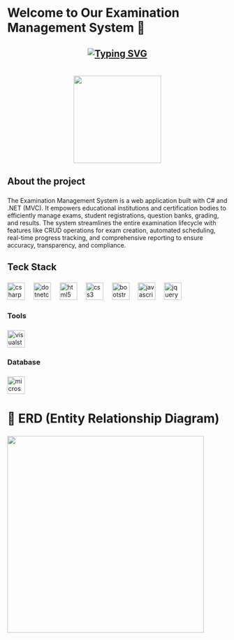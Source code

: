 <h1 align="left">Welcome to Our Examination Management System 👋</h1>

###
<h2 align='center'>

[![Typing SVG](https://readme-typing-svg.demolab.com?font=Fira+Code&size=25&pause=1000&color=F77575&center=true&vCenter=true&width=435&lines=Examination+Management+System+;Built+with+.Net+Core+(Mvc))](https://git.io/typing-svg)

</h2>

<br clear="both">

<div align="center">
  <img height="200" src="https://media4.giphy.com/media/v1.Y2lkPTc5MGI3NjExNGZmdWs2NnR0ZWc2ZjN4dWV6ajJyNnJwODB1bDl2dmNva21mdDVobiZlcD12MV9pbnRlcm5hbF9naWZfYnlfaWQmY3Q9Zw/STroE7bTBLTzxQUrZc/giphy.gif"  />
</div>


<h2 align="left">About the project</h2>

###

<p align="left">The Examination Management System is a web application built with C# and .NET (MVC). It empowers educational institutions and certification bodies to efficiently manage exams, student registrations, question banks, grading, and results. The system streamlines the entire examination lifecycle with features like CRUD operations for exam creation, automated scheduling, real-time progress tracking, and comprehensive reporting to ensure accuracy, transparency, and compliance.</p>

###

<h2 align="left">Teck Stack</h2>

###

<div align="left">
  <img src="https://cdn.jsdelivr.net/gh/devicons/devicon/icons/csharp/csharp-original.svg" height="40" alt="csharp logo"  />
  <img width="12" />
  <img src="https://cdn.jsdelivr.net/gh/devicons/devicon/icons/dotnetcore/dotnetcore-original.svg" height="40" alt="dotnetcore logo"  />
  <img width="12" />
  <img src="https://cdn.jsdelivr.net/gh/devicons/devicon/icons/html5/html5-original.svg" height="40" alt="html5 logo"  />
  <img width="12" />
  <img src="https://cdn.jsdelivr.net/gh/devicons/devicon/icons/css3/css3-original.svg" height="40" alt="css3 logo"  />
  <img width="12" />
  <img src="https://cdn.jsdelivr.net/gh/devicons/devicon/icons/bootstrap/bootstrap-original.svg" height="40" alt="bootstrap logo"  />
  <img width="12" />
  <img src="https://cdn.jsdelivr.net/gh/devicons/devicon/icons/javascript/javascript-original.svg" height="40" alt="javascript logo"  />
  <img width="12" />
  <img src="https://cdn.jsdelivr.net/gh/devicons/devicon/icons/jquery/jquery-original.svg" height="40" alt="jquery logo"  />
</div>

###

<h3 align="left">Tools</h3>

###

<div align="left">
  <img src="https://cdn.jsdelivr.net/gh/devicons/devicon/icons/visualstudio/visualstudio-plain.svg" height="40" alt="visualstudio logo"  />
</div>

###

<h3 align="left">Database</h3>

###

<div align="left">
  <img src="https://cdn.jsdelivr.net/gh/devicons/devicon/icons/microsoftsqlserver/microsoftsqlserver-plain.svg" height="40" alt="microsoftsqlserver logo"  />
</div>

###

<h1 align="left">📌 ERD (Entity Relationship Diagram)</h1>

###

<img align="left" height="450" src="https://ik.imagekit.io/woiv2eo8w/NewERD%20(2).png?updatedAt=1746000515135"  />

###